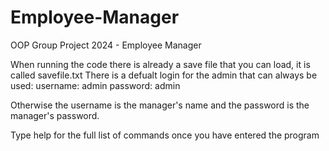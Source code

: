 # Employee-Manager
OOP Group Project 2024 - Employee Manager

When running the code there is already a save file that you can load, it is called savefile.txt
There is a defualt login for the admin that can always be used:
username: admin
password: admin

Otherwise the username is the manager's name and the password is the manager's password. 

Type help for the full list of commands once you have entered the program
